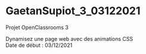 # GaetanSupiot_3_03122021

Projet OpenClassrooms 3

Dynamisez une page web avec des animations CSS
<br />Date de début : 03/12/2021
